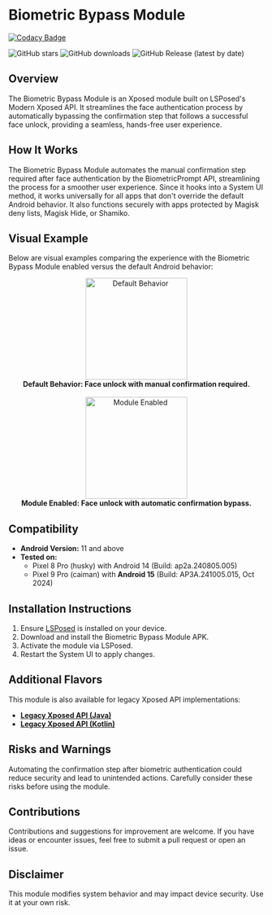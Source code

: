 # Biometric Bypass Module

[![Codacy Badge](https://api.codacy.com/project/badge/Grade/dfcf1c46fa474099a3aef3f5b3dfe8c3)](https://app.codacy.com/gh/rafagale/biometric-bypass?utm_source=github.com&utm_medium=referral&utm_content=rafagale/biometric-bypass&utm_campaign=Badge_Grade)

![GitHub stars](https://img.shields.io/github/stars/rafagale/biometric-bypass?style=social)
![GitHub downloads](https://img.shields.io/github/downloads/rafagale/biometric-bypass/total)
![GitHub Release (latest by date)](https://img.shields.io/github/v/release/rafagale/biometric-bypass)

## Overview

The Biometric Bypass Module is an Xposed module built on LSPosed's Modern Xposed API. It streamlines the face authentication process by automatically bypassing the confirmation step that follows a successful face unlock, providing a seamless, hands-free user experience.

## How It Works

The Biometric Bypass Module automates the manual confirmation step required after face authentication by the BiometricPrompt API, streamlining the process for a smoother user experience. Since it hooks into a System UI method, it works universally for all apps that don't override the default Android behavior. It also functions securely with apps protected by Magisk deny lists, Magisk Hide, or Shamiko.

## Visual Example

Below are visual examples comparing the experience with the Biometric Bypass Module enabled versus the default Android behavior:

<p align="center">
    <img src="media/module_disabled.gif" width="200" alt="Default Behavior">
    <br/>
    <strong>Default Behavior: Face unlock with manual confirmation required.</strong>
    <br/><br/>
    <img src="media/module_enabled.gif" width="200" alt="Module Enabled">
    <br/>
    <strong>Module Enabled: Face unlock with automatic confirmation bypass.</strong>
</p>

## Compatibility

- **Android Version:** 11 and above
- **Tested on:**
  - Pixel 8 Pro (husky) with Android 14 (Build: ap2a.240805.005)
  - Pixel 9 Pro (caiman) with **Android 15** (Build: AP3A.241005.015, Oct 2024)

## Installation Instructions

1. Ensure [LSPosed](https://github.com/mywalkb/LSPosed_mod/releases) is installed on your device.
2. Download and install the Biometric Bypass Module APK.
3. Activate the module via LSPosed.
4. Restart the System UI to apply changes.

## Additional Flavors

This module is also available for legacy Xposed API implementations:

- **[Legacy Xposed API (Java)](https://github.com/rafagale/biometric-bypass/tree/legacy-xposed-java)**
- **[Legacy Xposed API (Kotlin)](https://github.com/rafagale/biometric-bypass/tree/legacy-xposed-kotlin)**

## Risks and Warnings

Automating the confirmation step after biometric authentication could reduce security and lead to unintended actions. Carefully consider these risks before using the module.

## Contributions

Contributions and suggestions for improvement are welcome. If you have ideas or encounter issues, feel free to submit a pull request or open an issue.

## Disclaimer

This module modifies system behavior and may impact device security. Use it at your own risk.
